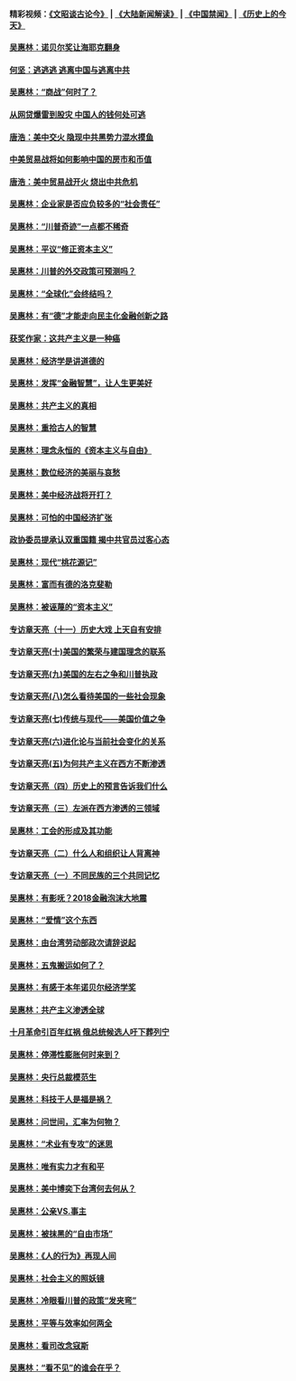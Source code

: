 #### 精彩视频：[《文昭谈古论今》](https://github.com/gfw-breaker/wenzhao/blob/master/README.md?t=01282130) | [《大陆新闻解读》](https://github.com/gfw-breaker/ntdtv-comedy/blob/master/README.md?t=01282130) | [《中国禁闻》](https://github.com/gfw-breaker/ntdtv-news/blob/master/README.md?t=01282130) | [《历史上的今天》](https://github.com/gfw-breaker/today-in-history/blob/master/README.md?t=01282130) 

#### [吴惠林：诺贝尔奖让海耶克翻身](../pages/nsc423/n10890049.md?t=01282130) 

#### [何坚：逃逃逃 逃离中国与逃离中共](../pages/nsc423/n10592891.md?t=01282130) 

#### [吴惠林：“商战”何时了？](../pages/nsc423/n10573558.md?t=01282130) 

#### [从网贷爆雷到股灾 中国人的钱何处可逃](../pages/nsc423/n10572800.md?t=01282130) 

#### [唐浩：美中交火 隐现中共黑势力混水摸鱼](../pages/nsc423/n10544040.md?t=01282130) 

#### [中美贸易战将如何影响中国的房市和币值](../pages/nsc423/n10543697.md?t=01282130) 

#### [唐浩：美中贸易战开火 烧出中共危机](../pages/nsc423/n10540126.md?t=01282130) 

#### [吴惠林：企业家是否应负较多的“社会责任”](../pages/nsc423/n10535022.md?t=01282130) 

#### [吴惠林：“川普奇迹”一点都不稀奇](../pages/nsc423/n10512808.md?t=01282130) 

#### [吴惠林：平议“修正资本主义”](../pages/nsc423/n10495724.md?t=01282130) 

#### [吴惠林：川普的外交政策可预测吗？](../pages/nsc423/n10462387.md?t=01282130) 

#### [吴惠林：“全球化”会终结吗？](../pages/nsc423/n10452838.md?t=01282130) 

#### [吴惠林：有“德”才能走向民主化金融创新之路](../pages/nsc423/n10432292.md?t=01282130) 

#### [获奖作家：这共产主义是一种癌](../pages/nsc423/n10431541.md?t=01282130) 

#### [吴惠林：经济学是讲道德的](../pages/nsc423/n10398014.md?t=01282130) 

#### [吴惠林：发挥“金融智慧”，让人生更美好](../pages/nsc423/n10375019.md?t=01282130) 

#### [吴惠林：共产主义的真相](../pages/nsc423/n10351394.md?t=01282130) 

#### [吴惠林：重拾古人的智慧](../pages/nsc423/n10337691.md?t=01282130) 

#### [吴惠林：理念永恒的《资本主义与自由》](../pages/nsc423/n10316274.md?t=01282130) 

#### [吴惠林：数位经济的美丽与哀愁](../pages/nsc423/n10292946.md?t=01282130) 

#### [吴惠林：美中经济战将开打？](../pages/nsc423/n10258825.md?t=01282130) 

#### [吴惠林：可怕的中国经济扩张](../pages/nsc423/n10219147.md?t=01282130) 

#### [政协委员提承认双重国籍 揭中共官员过客心态](../pages/nsc423/n10208809.md?t=01282130) 

#### [吴惠林：现代“桃花源记”](../pages/nsc423/n10185234.md?t=01282130) 

#### [吴惠林：富而有德的洛克斐勒](../pages/nsc423/n10142264.md?t=01282130) 

#### [吴惠林：被诬蔑的“资本主义”](../pages/nsc423/n10124816.md?t=01282130) 

#### [专访章天亮（十一）历史大戏 上天自有安排](../pages/nsc423/n10094905.md?t=01282130) 

#### [专访章天亮(十)美国的繁荣与建国理念的联系](../pages/nsc423/n10094899.md?t=01282130) 

#### [专访章天亮(九)美国的左右之争和川普执政](../pages/nsc423/n10094889.md?t=01282130) 

#### [专访章天亮(八)怎么看待美国的一些社会现象](../pages/nsc423/n10094857.md?t=01282130) 

#### [专访章天亮(七)传统与现代——美国价值之争](../pages/nsc423/n10093140.md?t=01282130) 

#### [专访章天亮(六)进化论与当前社会变化的关系](../pages/nsc423/n10092036.md?t=01282130) 

#### [专访章天亮(五)为何共产主义在西方不断渗透](../pages/nsc423/n10083620.md?t=01282130) 

#### [专访章天亮（四）历史上的预言告诉我们什么](../pages/nsc423/n10083606.md?t=01282130) 

#### [专访章天亮（三）左派在西方渗透的三领域](../pages/nsc423/n10081115.md?t=01282130) 

#### [吴惠林：工会的形成及其功能](../pages/nsc423/n10080633.md?t=01282130) 

#### [专访章天亮（二）什么人和组织让人背离神](../pages/nsc423/n10076637.md?t=01282130) 

#### [专访章天亮（一）不同民族的三个共同记忆](../pages/nsc423/n10074188.md?t=01282130) 

#### [吴惠林：有影呒？2018金融泡沫大地震](../pages/nsc423/n10040534.md?t=01282130) 

#### [吴惠林：“爱情”这个东西](../pages/nsc423/n10019423.md?t=01282130) 

#### [吴惠林：由台湾劳动部政次请辞说起](../pages/nsc423/n9979679.md?t=01282130) 

#### [吴惠林：五鬼搬运如何了？](../pages/nsc423/n9925338.md?t=01282130) 

#### [吴惠林：有感于本年诺贝尔经济学奖](../pages/nsc423/n9871883.md?t=01282130) 

#### [吴惠林：共产主义渗透全球](../pages/nsc423/n9812748.md?t=01282130) 

#### [十月革命引百年红祸 俄总统候选人吁下葬列宁](../pages/nsc423/n9810182.md?t=01282130) 

#### [吴惠林：停滞性膨胀何时来到？](../pages/nsc423/n9764136.md?t=01282130) 

#### [吴惠林：央行总裁模范生](../pages/nsc423/n9728134.md?t=01282130) 

#### [吴惠林：科技于人是福是祸？](../pages/nsc423/n9672982.md?t=01282130) 

#### [吴惠林：问世间，汇率为何物？](../pages/nsc423/n9621788.md?t=01282130) 

#### [吴惠林：“术业有专攻”的迷思](../pages/nsc423/n9580363.md?t=01282130) 

#### [吴惠林：唯有实力才有和平](../pages/nsc423/n9529599.md?t=01282130) 

#### [吴惠林：美中博奕下台湾何去何从？](../pages/nsc423/n9483598.md?t=01282130) 

#### [吴惠林：公亲VS.事主](../pages/nsc423/n9425637.md?t=01282130) 

#### [吴惠林：被抹黑的“自由市场”](../pages/nsc423/n9351545.md?t=01282130) 

#### [吴惠林：《人的行为》再现人间](../pages/nsc423/n9296339.md?t=01282130) 

#### [吴惠林：社会主义的照妖镜](../pages/nsc423/n9243460.md?t=01282130) 

#### [吴惠林：冷眼看川普的政策“发夹弯”](../pages/nsc423/n9120684.md?t=01282130) 

#### [吴惠林：平等与效率如何两全](../pages/nsc423/n9075430.md?t=01282130) 

#### [吴惠林：看司改念寇斯](../pages/nsc423/n9024915.md?t=01282130) 

#### [吴惠林：“看不见”的谁会在乎？](../pages/nsc423/n8977488.md?t=01282130) 

